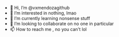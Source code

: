 - 👋 Hi, I’m @vxmendozagithub
- 👀 I’m interested in nothing, lmao
- 🌱 I’m currently learning nonsense stuff
- 💞️ I’m looking to collaborate on no one in particular
- 📫 How to reach me , no you can't lol

<!---
vxmendozagithub/vxmendozagithub is a ✨ special ✨ repository because its `README.md` (this file) appears on your GitHub profile.
You can click the Preview link to take a look at your changes.
--->
